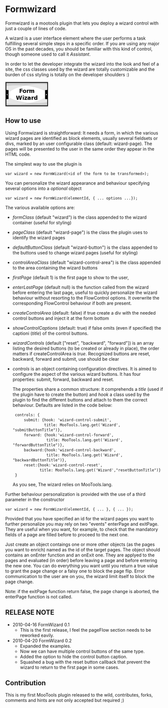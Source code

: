 Formwizard
===========

Formwizard is a mootools plugin that lets you deploy a wizard control with just a couple of lines of code.

A wizard is a user interface element where the user performs a task fulfilling several
simple steps in a specific order. If you are using any major OS in the past decades, 
you should be familiar with this kind of control, though someone used to call it *Assistant*.

In order to let the developer integrate the wizard into the look and feel of a site,
the css classes used by the wizard are totally customizable and the burden of css
styling is totally on the developer shoulders :)

![Screenshot](http://github.com/eineki/FormWizard/raw/master/thumb.png)

How to use
----------

Using Formwizard is straightforward: 
It needs a form, in which the various wizard pages are identified as block elements,
usually several fieldsets or divs, marked by an user configurable class (default: wizard-page).
The pages will be presented to the user in the same order they appear in the HTML code.

The simplest way to use the plugin is 
	
	var wizard = new FormWizard(<id of the form to be transformed>);

You can personalize the wizard appearance and behaviour specifying several options into a *optional* object

	var wizard = new FormWizard(elementId, { ... options ...});

The various available options are:

 - *formClass* (default "wizard") is the class appended to the wizard container (useful for styling)
 - *pageClass* (default "wizard-page") is the class the plugin uses to identify the wizard pages
 - *defaultButtonClass* (default "wizard-button") is the class appended to the buttons used to change wizard pages (useful for styling)
 - *controlAreaClass* (default "wizard-control-area") is the class appended to the area containing the wizard buttons
 - *firstPage* (default 1) is the first page to show to the user,
 - *enterLastPage* (default null) is the function called from the wizard before entering the last page, useful to quickly personalize the
   wizard behaviour without resorting to the FlowControl options. It overwrite the corresponding FlowControl behaviour if both are present.
 - *createControlArea* (default: false) if true create a div with the needed control buttons and inject it at the form bottom
 - *showControlCaptions* (default: true) if false omits (even if specified) the captioni (*title*) of the control buttons.
 - *wizardControls* (default ["reset", "backward", "forward"]) is an array listing the desired buttons (to be created or already in place), 
   the order matters if createControlArea is *true*. Recognized buttons are reset, backward, forward and submit, use should be clear
 - *controls* is an object containing configuration directives. It is aimed to configure the aspect of the various wizard buttons. It has 
   four properties: submit, forward, backward and reset. 

	The properties share a common structure: it comprehends a *title* (used if the plugin have to create the button) and *hook* a class
	used by the plugin to find the different buttons and attach to them the correct behaviour. Defaults are listed in the code below:

		controls: {
		    submit: {hook: 'wizard-control-submit',
		             title: MooTools.lang.get('Wizard', "submitButtonTitle")},
		    forward: {hook:'wizard-control-forward',
		              title: MooTools.lang.get('Wizard', "forwardButtonTitle")},
		    backward:{hook:'wizard-control-backward',
		              title: MooTools.lang.get('Wizard', "backwardButtonTitle")},
		    reset:{hook:'wizard-control-reset',
		           title: MooTools.lang.get('Wizard',"resetButtonTitle")}
		}

	As you see, The wizard relies on MooTools.lang.

Further behaviour personalization is provided with the use of a third parameter in the constructor

	var wizard = new FormWizard(elementId, { ... }, { ... });

Provided that you have specified an id for the wizard pages you want to further personalize you may
rely on two "events" enterPage and exitPage. They are useful when you want, for example, to check 
that the mandatory fields of a page are filled before to proceed to the next one.

Just create an object contaings one or more other objects (as the pages you want to enrich) named as the id of the target pages.
The object should contains an onEnter function and an onExit one. They are applyed to the pages and evaluated (in order) before leaving a
page and before entering the new one. You can do everything you want until you return a true value to grant the page change or a falsy one
to block the page flip. Error communication to the user are on you, the wizard limit itself to block the page change.

Note: if the exitPage function return false, the page change is aborted, the enterPage function is not called.

RELEASE NOTE
------------

 + 2010-04-16 FormWizard 0.1 
    - This is the first release, I feel the pageFlow section needs to be reworked eavily.
 + 2010-04-20 FormWizard 0.2
    - Expanded the examples.
    - Now we can have multiple control buttons of the same type.
    - Added the option to hide the control button caption.
    - Squashed a bug with the reset button callback that prevent the wizard to return to the first page in some cases.

Contribution
------------

This is my first MooTools plugin released to the wild, contributes, forks, comments and hints are not only accepted but required ;)
